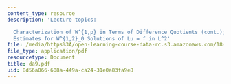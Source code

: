 ```yaml
---
content_type: resource
description: 'Lecture topics:

  Characterization of W^{1,p} in Terms of Difference Quotients (cont.); Interior W^{2,2}
  Estimates for W^{1,2}_0 Solutions of Lu = f in L^2'
file: /media/https%3A/open-learning-course-data-rc.s3.amazonaws.com/18-156-differential-analysis-spring-2004/8d56a066608a449aca2431e0a83fa9e8_da9.pdf
file_type: application/pdf
resourcetype: Document
title: da9.pdf
uid: 8d56a066-608a-449a-ca24-31e0a83fa9e8
---
```

